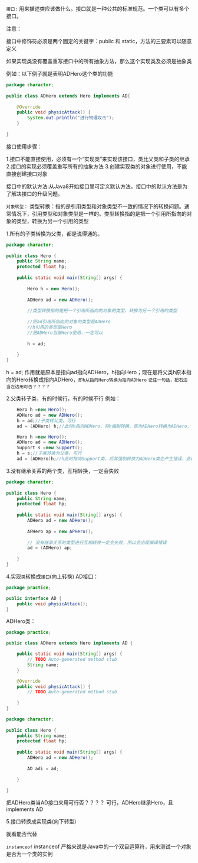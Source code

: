 `接口:` 用来描述类应该做什么。接口就是一种公共的标准规范。一个类可以有多个接口。

注意：

接口中修饰符必须是两个固定的关键字：public 和 static，方法的三要素可以随意定义

如果实现类没有覆盖重写接口中的所有抽象方法，那么这个实现类及必须是抽象类

例如：以下例子就是表明ADHero这个类的功能

```Java
package charactor;
 
public class ADHero extends Hero implements AD{
 
    @Override
    public void physicAttack() {
        System.out.println("进行物理攻击");
    }
 
}
```

接口使用步骤：

1.接口不能直接使用，必须有一个“实现类”来实现该接口，类比父类和子类的继承
2.接口的实现必须覆盖重写所有的抽象方法
3.创建实现类的对象进行使用，不能直接创建接口对象

接口中的默认方法:从Java8开始接口里可定义默认方法。接口中的默认方法是为了解决接口的升级问题。



`对象转型：`
类型转换：指的是引用类型和对象类型不一致的情况下的转换问题。通常情况下，引用类型和对象类型是一样的。类型转换指的是把一个引用所指向的对象的类型，转换为另一个引用的类型

1.所有的子类转换为父类，都是说得通的。

```Java
package charactor;
 
public class Hero {
    public String name;
    protected float hp;
     
    public static void main(String[] args) {
         
        Hero h = new Hero();
         
        ADHero ad = new ADHero();
         
        //类型转换指的是把一个引用所指向的对象的类型，转换为另一个引用的类型
         
        //把ad引用所指向的对象的类型是ADHero
        //h引用的类型是Hero
        //把ADHero当做Hero使用，一定可以
         
        h = ad;
         
    }
}
```
h = ad; 作用就是原本是指向ad指向ADHero，h指向Hero；现在是将父类h原本指向的Hero转换成指向ADHero，`即h从指向Hero转换为指向ADHero`
`记住一句话，把右边当左边用可否？？？？`

2.父类转子类，有的时候行，有的时候不行
例如：
```Java
	Hero h =new Hero();
	ADHero ad = new ADHero();
	h = ad;//子类转父类，可行
	ad = (ADHero) h;//此时h指向ADHero，将h强制转换，即为ADHero转换为ADHero，可行
```

```Java
	Hero h =new Hero();
	ADHero ad = new ADHero();
	Support s =new Support();
	h = s;//子类转换为父类，可行
	ad = (ADHero)h;//h此时指向Support类，将其强制转换为ADHero类会产生错误，此转换不可行
```

3.没有继承关系的两个类，互相转换，一定会失败
```Java
package charactor;
 
public class Hero {
    public String name;
    protected float hp;
 
    public static void main(String[] args) {
        ADHero ad = new ADHero();
 
        APHero ap = new APHero();
 
        // 没有继承关系的类型进行互相转换一定会失败，所以会出现编译错误
        ad = (ADHero) ap;
 
    }
}
```
4.实现`类`转换成`接口`(向上转换)
AD接口：
```Java
package practice;

public interface AD {
	public void physicAttack();
}
```

ADHero类：
```Java
package practice;

public class ADHero extends Hero implements AD {

	public static void main(String[] args) {
		// TODO Auto-generated method stub
		String name;
	}

	@Override
	public void physicAttack() {
		// TODO Auto-generated method stub
		
	}
}
```
```Java
package charactor;
   
public class Hero {
    public String name;
    protected float hp;
       
    public static void main(String[] args) {
        ADHero ad = new ADHero();
          
        AD adi = ad;
          
    }
       
}
```
把ADHero类当AD接口来用可行否？？？？  可行，ADHero继承Hero，且implements AD

5.接口转换成实现类(向下转型)

就看能否代替

`instanceof`
instanceof 严格来说是Java中的一个双目运算符，用来测试一个对象是否为一个类的实例











